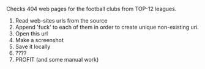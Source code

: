 Checks 404 web pages for the football clubs from TOP-12 leagues.

1. Read web-sites urls from the source
2. Append 'fuck' to each of them in order to create unique non-existing uri.
3. Open this url
4. Make a screenshot
5. Save it locally 
6. ????
7. PROFIT (and some manual work)